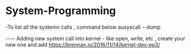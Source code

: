 # System-Programming
-To list all the systemn calls , command below
ausyscall --dump 


---- Adding new system call into kernel - like open, write, etc , create your new one and add
https://brennan.io/2016/11/14/kernel-dev-ep3/
